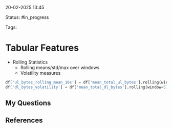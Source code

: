 

20-02-2025 13:45

Status: #in_progress

Tags:

# Tabular Features

- Rolling Statistics
	- Rolling means/std/max over windows
	- Volatility measures
``` python
df['ul_bytes_rolling_mean_10s'] = df['mean_total_ul_bytes'].rolling(window=10).mean()
df['dl_bytes_volatility'] = df['mean_total_dl_bytes'].rolling(window=5).std() / df['mean_total_dl_bytes'].rolling(window=5).mean()
```
 
## My Questions


## References

